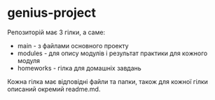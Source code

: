 # genius-project

Репозиторій має 3 гілки, а саме:
- main - з файлами основного проекту
- modules - для опису модулів і результат практики для кожного модуля
- homeworks - гілка для домашніх завдань

Кожна гілка має відповідні файли та папки, також для кожної гілки описаний окремий readme.md.